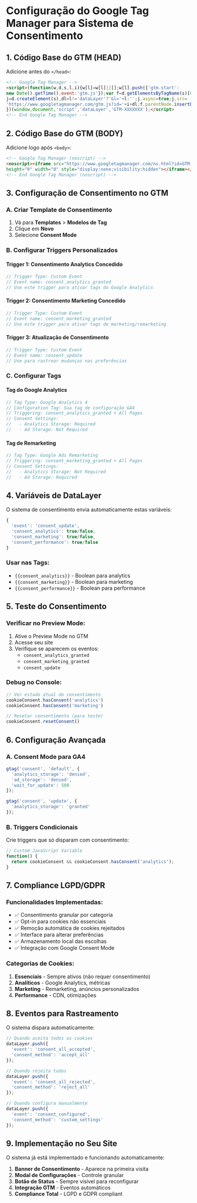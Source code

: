 # Configuração do Google Tag Manager para Sistema de Consentimento

## 1. Código Base do GTM (HEAD)
Adicione antes do `</head>`:

```html
<!-- Google Tag Manager -->
<script>(function(w,d,s,l,i){w[l]=w[l]||[];w[l].push({'gtm.start':
new Date().getTime(),event:'gtm.js'});var f=d.getElementsByTagName(s)[0],
j=d.createElement(s),dl=l!='dataLayer'?'&l='+l:'';j.async=true;j.src=
'https://www.googletagmanager.com/gtm.js?id='+i+dl;f.parentNode.insertBefore(j,f);
})(window,document,'script','dataLayer','GTM-XXXXXXX');</script>
<!-- End Google Tag Manager -->
```

## 2. Código Base do GTM (BODY)
Adicione logo após `<body>`:

```html
<!-- Google Tag Manager (noscript) -->
<noscript><iframe src="https://www.googletagmanager.com/ns.html?id=GTM-XXXXXXX"
height="0" width="0" style="display:none;visibility:hidden"></iframe></noscript>
<!-- End Google Tag Manager (noscript) -->
```

## 3. Configuração de Consentimento no GTM

### A. Criar Template de Consentimento
1. Vá para **Templates** > **Modelos de Tag**
2. Clique em **Novo**
3. Selecione **Consent Mode**

### B. Configurar Triggers Personalizados

#### Trigger 1: Consentimento Analytics Concedido
```javascript
// Trigger Type: Custom Event
// Event name: consent_analytics_granted
// Use este trigger para ativar tags do Google Analytics
```

#### Trigger 2: Consentimento Marketing Concedido
```javascript
// Trigger Type: Custom Event  
// Event name: consent_marketing_granted
// Use este trigger para ativar tags de marketing/remarketing
```

#### Trigger 3: Atualização de Consentimento
```javascript
// Trigger Type: Custom Event
// Event name: consent_update
// Use para rastrear mudanças nas preferências
```

### C. Configurar Tags

#### Tag do Google Analytics
```javascript
// Tag Type: Google Analytics 4
// Configuration Tag: Sua tag de configuração GA4
// Triggering: consent_analytics_granted + All Pages
// Consent Settings:
//   - Analytics Storage: Required
//   - Ad Storage: Not Required
```

#### Tag de Remarketing
```javascript
// Tag Type: Google Ads Remarketing
// Triggering: consent_marketing_granted + All Pages
// Consent Settings:
//   - Analytics Storage: Not Required
//   - Ad Storage: Required
```

## 4. Variáveis de DataLayer

O sistema de consentimento envia automaticamente estas variáveis:

```javascript
{
  'event': 'consent_update',
  'consent_analytics': true/false,
  'consent_marketing': true/false, 
  'consent_performance': true/false
}
```

### Usar nas Tags:
- `{{consent_analytics}}` - Boolean para analytics
- `{{consent_marketing}}` - Boolean para marketing
- `{{consent_performance}}` - Boolean para performance

## 5. Teste do Consentimento

### Verificar no Preview Mode:
1. Ative o Preview Mode no GTM
2. Acesse seu site
3. Verifique se aparecem os eventos:
   - `consent_analytics_granted`
   - `consent_marketing_granted`
   - `consent_update`

### Debug no Console:
```javascript
// Ver estado atual do consentimento
cookieConsent.hasConsent('analytics')
cookieConsent.hasConsent('marketing')

// Resetar consentimento (para teste)
cookieConsent.resetConsent()
```

## 6. Configuração Avançada

### A. Consent Mode para GA4
```javascript
gtag('consent', 'default', {
  'analytics_storage': 'denied',
  'ad_storage': 'denied',
  'wait_for_update': 500
});

gtag('consent', 'update', {
  'analytics_storage': 'granted'
});
```

### B. Triggers Condicionais
Crie triggers que só disparam com consentimento:

```javascript
// Custom JavaScript Variable
function() {
  return cookieConsent && cookieConsent.hasConsent('analytics');
}
```

## 7. Compliance LGPD/GDPR

### Funcionalidades Implementadas:
- ✅ Consentimento granular por categoria
- ✅ Opt-in para cookies não essenciais
- ✅ Remoção automática de cookies rejeitados
- ✅ Interface para alterar preferências
- ✅ Armazenamento local das escolhas
- ✅ Integração com Google Consent Mode

### Categorias de Cookies:
1. **Essenciais** - Sempre ativos (não requer consentimento)
2. **Analíticos** - Google Analytics, métricas
3. **Marketing** - Remarketing, anúncios personalizados  
4. **Performance** - CDN, otimizações

## 8. Eventos para Rastreamento

O sistema dispara automaticamente:

```javascript
// Quando aceita todos os cookies
dataLayer.push({
  'event': 'consent_all_accepted',
  'consent_method': 'accept_all'
});

// Quando rejeita todos
dataLayer.push({
  'event': 'consent_all_rejected', 
  'consent_method': 'reject_all'
});

// Quando configura manualmente
dataLayer.push({
  'event': 'consent_configured',
  'consent_method': 'custom_settings'
});
```

## 9. Implementação no Seu Site

O sistema já está implementado e funcionando automaticamente:

1. **Banner de Consentimento** - Aparece na primeira visita
2. **Modal de Configurações** - Controle granular
3. **Botão de Status** - Sempre visível para reconfigurar
4. **Integração GTM** - Eventos automáticos
5. **Compliance Total** - LGPD e GDPR compliant 